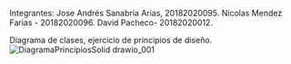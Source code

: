Integrantes:
Jose Andrés Sanabria Arias, 20182020095.
Nicolas Mendez Farias - 20182020096.
David Pacheco- 20182020012.


Diagrama de clases, ejercicio de principios de diseño.
![DiagramaPrincipiosSolid drawio_001](https://user-images.githubusercontent.com/90222067/143458939-5cbd350d-b8b9-4d97-81c9-54a9ca0ab3db.jpg)

